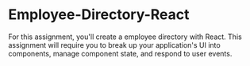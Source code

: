 # Employee-Directory-React
For this assignment, you'll create a employee directory with React. This assignment will require you to break up your application's UI into components, manage component state, and respond to user events.
